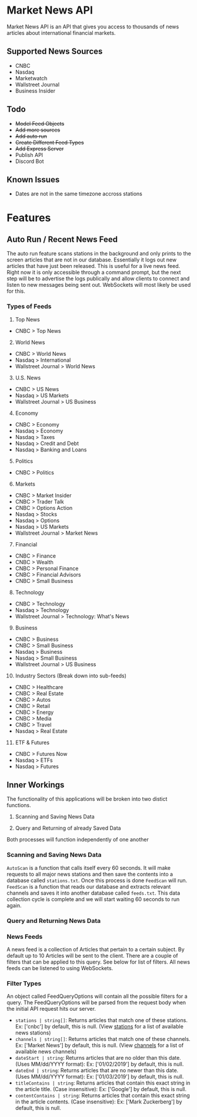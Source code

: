# Market News API

Market News API is an API that gives you access to thousands of news articles about international financial markets.

## Supported News Sources

- CNBC
- Nasdaq
- Marketwatch
- Wallstreet Journal
- Business Insider

## Todo

- ~~Model Feed Objects~~
- ~~Add more sources~~
- ~~Add auto run~~
- ~~Create Different Feed Types~~
- ~~Add Express Server~~
- Publish API
- Discord Bot

## Known Issues

- Dates are not in the same timezone accross stations

# Features

## Auto Run / Recent News Feed

The auto run feature scans stations in the background and only prints to the screen articles that are not in our database. Essentially it logs out new articles that have just been released. This is useful for a live news feed. Right now it is only accessible through a command prompt, but the next step will be to advertise the logs publically and allow clients to connect and listen to new messages being sent out. WebSockets will most likely be used for this.

### Types of Feeds

1. Top News

- CNBC > Top News

2. World News

- CNBC > World News
- Nasdaq > International
- Wallstreet Journal > World News

3. U.S. News

- CNBC > US News
- Nasdaq > US Markets
- Wallstreet Journal > US Business

4. Economy

- CNBC > Economy
- Nasdaq > Economy
- Nasdaq > Taxes
- Nasdaq > Credit and Debt
- Nasdaq > Banking and Loans

5. Politics

- CNBC > Politics

6. Markets

- CNBC > Market Insider
- CNBC > Trader Talk
- CNBC > Options Action
- Nasdaq > Stocks
- Nasdaq > Options
- Nasdaq > US Markets
- Wallstreet Journal > Market News

7. Financial

- CNBC > Finance
- CNBC > Wealth
- CNBC > Personal Finance
- CNBC > Financial Advisors
- CNBC > Small Business

8. Technology

- CNBC > Technology
- Nasdaq > Technology
- Wallstreet Journal > Technology: What's News

9. Business

- CNBC > Business
- CNBC > Small Business
- Nasdaq > Business
- Nasdaq > Small Business
- Wallstreet Journal > US Business

10. Industry Sectors (Break down into sub-feeds)

- CNBC > Healthcare
- CNBC > Real Estate
- CNBC > Autos
- CNBC > Retail
- CNBC > Energy
- CNBC > Media
- CNBC > Travel
- Nasdaq > Real Estate

11. ETF & Futures

- CNBC > Futures Now
- Nasdaq > ETFs
- Nasdaq > Futures

## Inner Workings

The functionality of this applications will be broken into two distict functions.

1. Scanning and Saving News Data

2. Query and Returning of already Saved Data

Both processes will function independently of one another

### Scanning and Saving News Data

`AutoScan` is a function that calls itself every 60 seconds. It will make requests to all major news stations and then save the contents into a database called `stations.txt`. Once this process is done `FeedScan` will run. `FeedScan` is a function that reads our database and extracts relevant channels and saves it into another database called `feeds.txt`. This data collection cycle is complete and we will start waiting 60 seconds to run again.

### Query and Returning News Data

### News Feeds

A news feed is a collection of Articles that pertain to a certain subject. By default up to 10 Articles will be sent to the client. There are a couple of filters that can be applied to this query. See below for list of filters. All news feeds can be listened to using WebSockets.

### Filter Types

An object called FeedQueryOptions will contain all the possible filters for a query. The FeedQueryOptions will be parsed from the request body when the initial API request hits our server.

- `stations | string[]`: Returns articles that match one of these stations. Ex: ['cnbc'] by default, this is null. (View [stations](https://google.com/) for a list of available news stations)
- `channels | string[]`: Returns articles that match one of these channels. Ex: ['Market News'] by default, this is null. (View [channels](https://google.com/) for a list of available news channels)
- `dateStart | string`: Returns articles that are no older than this date. (Uses MM/dd/YYYY format): Ex: ['01/02/2019'] by default, this is null.
- `dateEnd | string`: Returns articles that are no newer than this date. (Uses MM/dd/YYYY format): Ex: ['01/03/2019'] by default, this is null.
- `titleContains | string`: Returns articles that contain this exact string in the article title. (Case insensitive): Ex: ['Google'] by default, this is null.
- `contentContains | string`: Returns articles that contain this exact string in the article contents. (Case insensitive): Ex: ['Mark Zuckerberg'] by default, this is null.

